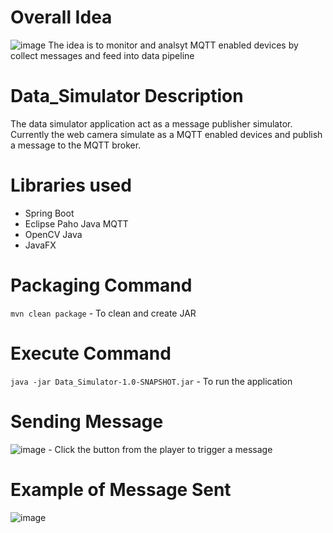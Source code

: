# Overall Idea

![image](https://github.com/user-attachments/assets/786b1c3a-2cfe-456f-b0c2-4e147e8a59b0)
The idea is to monitor and analsyt MQTT enabled devices by collect messages and feed into data pipeline


# Data_Simulator Description
The data simulator application act as a message publisher simulator. Currently the web camera simulate as a MQTT enabled devices and publish a message to the MQTT broker.

# Libraries used
* Spring Boot
* Eclipse Paho Java MQTT
* OpenCV Java
* JavaFX

# Packaging Command
`mvn clean package` - To clean and create JAR

# Execute Command
`java -jar Data_Simulator-1.0-SNAPSHOT.jar` - To run the application

# Sending Message
![image](https://github.com/user-attachments/assets/b0c00741-4164-4865-b40f-2e1b132a9d72) - Click the button from the player to trigger a message 

# Example of Message Sent

![image](https://github.com/user-attachments/assets/ac7a8438-50d4-4a5d-8fbd-7c825a237579)

